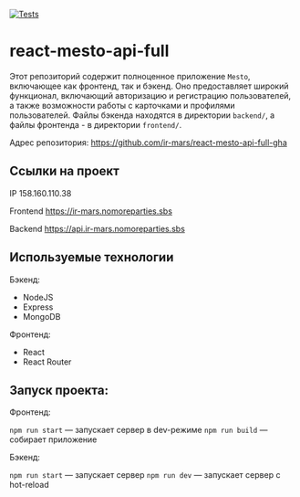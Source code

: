 [![Tests](https://github.com/ir-mars/react-mesto-api-full-gha/actions/workflows/tests.yml/badge.svg)](https://github.com/ir-mars/react-mesto-api-full-gha/actions/workflows/tests.yml)

# react-mesto-api-full

Этот репозиторий содержит полноценное приложение `Mesto`, включающее как
фронтенд, так и бэкенд. Оно предоставляет широкий функционал, включающий
авторизацию и регистрацию пользователей, а также возможности работы с карточками
и профилями пользователей. Файлы бэкенда находятся в директории `backend/`, а
файлы фронтенда - в директории `frontend/`.

Адрес репозитория: https://github.com/ir-mars/react-mesto-api-full-gha

## Ссылки на проект

IP 158.160.110.38

Frontend https://ir-mars.nomoreparties.sbs

Backend https://api.ir-mars.nomoreparties.sbs

## Используемые технологии

Бэкенд:

- NodeJS
- Express
- MongoDB

Фронтенд:

- React
- React Router

## Запуск проекта:

Фронтенд:

`npm run start` — запускает сервер в dev-режиме `npm run build` — собирает
приложение

Бэкенд:

`npm run start` — запускает сервер `npm run dev` — запускает сервер с hot-reload
